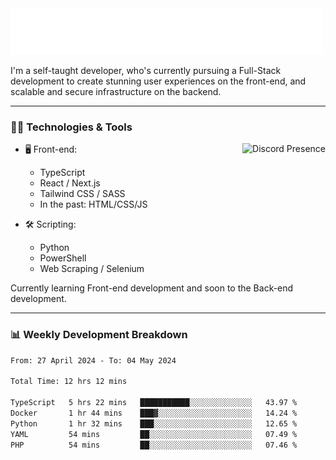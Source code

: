 <img src="assets/wave.svg" alt=":wave:" />

I'm a self-taught developer, who's currently pursuing a Full-Stack development to create stunning user experiences on the front-end, and scalable and secure infrastructure on the backend.

---

### 🧑‍💻 Technologies & Tools

<a href="https://discord.com/users/414304208649453568" target="_blank" rel="nofollow">
   <img src="https://lanyard-profile-readme.vercel.app/api/414304208649453568?idleMessage=Probably%20doing%20something%20else..." alt="Discord Presence" align="right">
</a>

- 🖥️ Front-end:

  - TypeScript
  - React / Next.js
  - Tailwind CSS / SASS
  - In the past: HTML/CSS/JS

- 🛠 Scripting:

  - Python
  - PowerShell
  - Web Scraping / Selenium

Currently learning Front-end development and soon to the Back-end development.

---

### 📊 Weekly Development Breakdown

<!-- ![ccrsxx's GitHub Stats](https://github-readme-stats.vercel.app/api?username=ccrsxx&count_private=true&theme=tokyonight) -->
<!-- ![ccrsxx's Top Langs](https://github-readme-stats.vercel.app/api/top-langs/?username=ccrsxx&hide=lua,java,html&theme=tokyonight) -->

<!--START_SECTION:waka-->

```txt
From: 27 April 2024 - To: 04 May 2024

Total Time: 12 hrs 12 mins

TypeScript   5 hrs 22 mins   ███████████░░░░░░░░░░░░░░   43.97 %
Docker       1 hr 44 mins    ███▓░░░░░░░░░░░░░░░░░░░░░   14.24 %
Python       1 hr 32 mins    ███░░░░░░░░░░░░░░░░░░░░░░   12.65 %
YAML         54 mins         ██░░░░░░░░░░░░░░░░░░░░░░░   07.49 %
PHP          54 mins         ██░░░░░░░░░░░░░░░░░░░░░░░   07.46 %
```

<!--END_SECTION:waka-->

